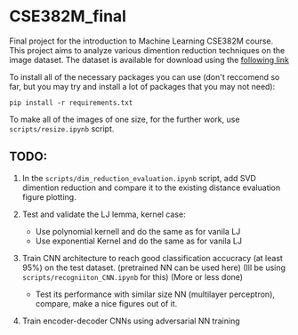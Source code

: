 # CSE382M_final
Final project for the introduction to Machine Learning CSE382M course.
This project aims to analyze various dimention reduction techniques on the image dataset. The dataset is available for download using the [following link](https://www.kaggle.com/datasets/alxmamaev/flowers-recognition?resource=download) 


To install all of the necessary packages you can use (don't reccomend so far, but you may try and install a lot of packages that you may not need):

```
pip install -r requirements.txt
```

To make all of the images of one size, for the further work, use `scripts/resize.ipynb` script.


[]()
## TODO:
 1. In the `scripts/dim_reduction_evaluation.ipynb` script, add SVD dimention reduction and compare it to the existing distance evaluation figure plotting.
  

2. Test and validate the LJ lemma, kernel case:
    - Use polynomial kernell and do the same as for vanila LJ
    - Use exponential Kernel and do the same as for vanila LJ

3. Train CNN architecture to reach good classification accucracy (at least 95%) on the test dataset. (pretrained NN can be used here) (Ill be using `scripts/recogniiton_CNN.ipynb` for this) (More or less done)

    - Test its performance with similar size NN (multilayer perceptron), compare, make a nice figures out of it.
4. Train encoder-decoder CNNs using adversarial NN training